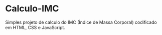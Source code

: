 # Calculo-IMC

Simples projeto de calculo do IMC (Índice de Massa Corporal) codificado em HTML, CSS e JavaScript.

